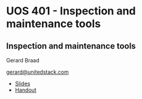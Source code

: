 # UOS 401 - Inspection and maintenance tools

## Inspection and maintenance tools 
Gerard Braad

gerard@unitedstack.com


  * [Slides](./slides.html)
  * [Handout](./slides.pdf)
